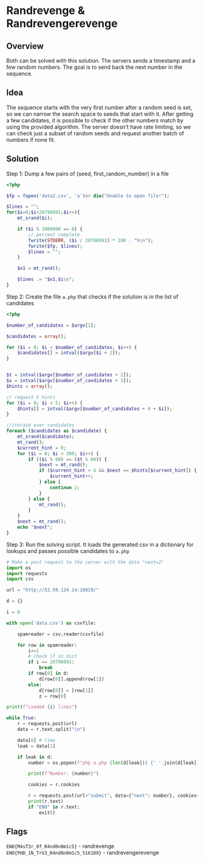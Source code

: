 # Randrevenge & Randrevengerevenge

## Overview

Both can be solved with this solution. The servers sends a timestamp and a few random numbers. The goal is to send back the next number in the sequence.

## Idea

The sequence starts with the very first number after a random seed is set, so we can narrow the search space to seeds that start with it. After getting a few candidates, it is possible to check if the other numbers match by using the provided algorithm. The server doesn't have rate limiting, so we can check just a subset of random seeds and request another batch of numbers if none fit.

## Solution

Step 1: Dump a few pairs of (seed, first_random_number) in a file
```php
<?php

$fp = fopen('data2.csv', 'a')or die("Unable to open file!");

$lines = "";
for($i=0;$i<20796091;$i++){
    mt_srand($i);

    if ($i % 1000000 == 0) {
        // percent complete
        fwrite(STDERR, ($i / 20796091) * 100 . "%\n");
        fwrite($fp, $lines);
        $lines = "";
    }

    $x1 = mt_rand();

    $lines .= "$x1,$i\n";
}
```
Step 2:  Create the file `a.php` that checks if the solution is in the list of candidates
```php
<?php

$number_of_candidates = $argv[1];

$candidates = array();

for ($i = 0; $i < $number_of_candidates; $i++) {
    $candidates[] = intval($argv[$i + 2]);
}


$t = intval($argv[$number_of_candidates + 2]);
$x = intval($argv[$number_of_candidates + 3]);
$hints = array();

// request 5 hints
for ($i = 0; $i < 5; $i++) {
    $hints[] = intval($argv[$number_of_candidates + 4 + $i]);
}

//iterate over candidates
foreach ($candidates as $candidate) {
    mt_srand($candidate);
    mt_rand();
    $current_hint = 0;
    for ($i = 0; $i < 300; $i++) {
        if (($i % 60) == ($t % 60)) {
            $next = mt_rand();
            if ($current_hint < 6 && $next == $hints[$current_hint]) {
                $current_hint++;
            } else {
                continue 2;
            }
        } else {
            mt_rand();
        }
    }
    $next = mt_rand();
    echo "$next";
}
```
Step 3: Run the solving script. It loads the generated csv in a dictionary for lookups and passes possible candidates to `a.php`
```python
# Make a post request to the server with the data "next=2"
import os
import requests
import csv

url = "http://52.59.124.14:10019/"

d = {}

i = 0

with open('data.csv') as csvfile:

    spamreader = csv.reader(csvfile)

    for row in spamreader:
        i+=1
        # check if in dict
        if i == 20796091:
            break
        if row[0] in d:
            d[row[0]].append(row[1])
        else:
            d[row[0]] = [row[1]]
            z = row[0]

print(f"Loaded {i} lines")

while True:
    r = requests.post(url)
    data = r.text.split("\n")

    data[0] # time
    leak = data[1]

    if leak in d:
        number = os.popen(f"php a.php {len(d[leak])} {' '.join(d[leak])} {' '.join(data[:-2])}").read()

        print(f"Number: {number}")

        cookies = r.cookies

        r = requests.post(url+"submit", data={"next": number}, cookies=cookies)
        print(r.text)
        if "ENO" in r.text:
            exit()
```

## Flags
`ENO{M4sT3r_0f_R4nd0n0m1c5}` - randrevenge
`ENO{PHD_1N_TrU3_R4nd0n0m1c5_516189}` - randrevengerevenge